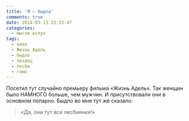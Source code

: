 ```yaml
---
title: 'Я — быдла'
comments: true
date: 2014-03-13 23:33:47
categories:
  - мысли вслух
tags:
  - кино
  - Жизнь Адель
  - быдло
  - пиздец
  - лесби
  - гомо
---
```


Посетил тут случайно премьеру фильма «Жизнь Адель». Так женщин было НАМНОГО больше, чем мужчин. И присутствовали они в основном попарно. Быдло во мне тут же сказало:

> «Да, они тут все лесбиянки!»
